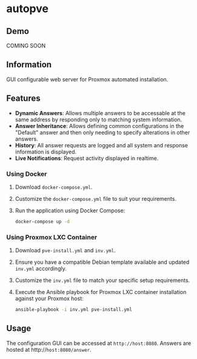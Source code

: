 # autopve

## Demo

COMING SOON

## Information

GUI configurable web server for Proxmox automated installation.

## Features

- **Dynamic Answers**: Allows multiple answers to be accessable at the same address by responding only to matching system information.
- **Answer Inheritance**: Allows defining common configurations in the "Default" answer and then only needing to specify alterations in other answers.
- **History**: All answer requests are logged and all system and response information is displayed.
- **Live Notifications**: Request activity displayed in realtime.

### Using Docker

1. Download `docker-compose.yml`.

2. Customize the `docker-compose.yml` file to suit your requirements.

3. Run the application using Docker Compose:

   ```bash
   docker-compose up -d
   ```

### Using Proxmox LXC Container

1. Download `pve-install.yml` and `inv.yml`.

2. Ensure you have a compatible Debian template available and updated `inv.yml` accordingly.

3. Customize the `inv.yml` file to match your specific setup requirements.

4. Execute the Ansible playbook for Proxmox LXC container installation against your Proxmox host:

   ```bash
   ansible-playbook -i inv.yml pve-install.yml
   ```

## Usage

The configuration GUI can be accessed at `http://host:8080`. Answers are hosted at http://`host:8080/answer`.


